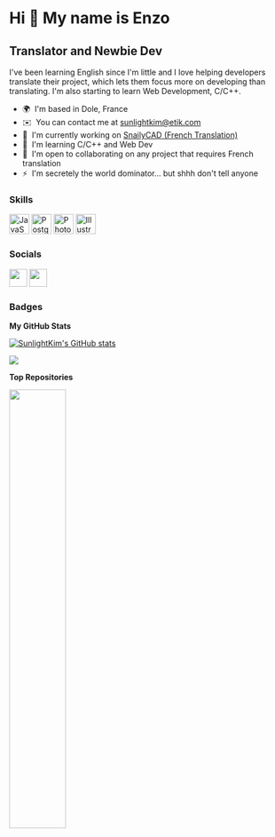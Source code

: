 Hi 👋 My name is Enzo
=====================

Translator and Newbie Dev
-------------------------

I've been learning English since I'm little and I love helping developers translate their project, which lets them focus more on developing than translating. I'm also starting to learn Web Development, C/C++.

* 🌍  I'm based in Dole, France
* ✉️  You can contact me at [sunlightkim@etik.com](mailto:sunlightkim@etik.com)
* 🚀  I'm currently working on [SnailyCAD (French Translation)](http://github.com/SnailyCAD/snaily-cadv4)
* 🧠  I'm learning C/C++ and Web Dev
* 🤝  I'm open to collaborating on any project that requires French translation
* ⚡  I'm secretely the world dominator... but shhh don't tell anyone

### Skills

<p align="left">
<a href="https://developer.mozilla.org/en-US/docs/Web/JavaScript" target="_blank" rel="noreferrer"><img src="https://raw.githubusercontent.com/danielcranney/readme-generator/main/public/icons/skills/javascript-colored.svg" width="36" height="36" alt="JavaScript" /></a>
<a href="https://www.postgresql.org/" target="_blank" rel="noreferrer"><img src="https://raw.githubusercontent.com/danielcranney/readme-generator/main/public/icons/skills/postgresql-colored.svg" width="36" height="36" alt="PostgreSQL" /></a>
<a href="https://www.adobe.com/uk/products/photoshop.html" target="_blank" rel="noreferrer"><img src="https://raw.githubusercontent.com/danielcranney/readme-generator/main/public/icons/skills/photoshop-colored.svg" width="36" height="36" alt="Photoshop" /></a>
<a href="adobe.com/uk/products/illustrator.html" target="_blank" rel="noreferrer"><img src="https://raw.githubusercontent.com/danielcranney/readme-generator/main/public/icons/skills/illustrator-colored.svg" width="36" height="36" alt="Illustrator" /></a>
</p>


### Socials

<p align="left"> <a href="https://discord.com/users/936337363158859806" target="_blank" rel="noreferrer"><img src="https://raw.githubusercontent.com/danielcranney/readme-generator/main/public/icons/socials/discord.svg" width="32" height="32" /></a> <a href="https://www.github.com/SunlightKim" target="_blank" rel="noreferrer"><img src="https://raw.githubusercontent.com/danielcranney/readme-generator/main/public/icons/socials/github.svg" width="32" height="32" /></a></p>

### Badges

<b>My GitHub Stats</b>

<a href="http://www.github.com/SunlightKim"><img src="https://github-readme-stats.vercel.app/api?username=SunlightKim&show_icons=true&hide=&count_private=true&title_color=0891b2&text_color=ffffff&icon_color=0891b2&bg_color=1c1917&hide_border=true&show_icons=true" alt="SunlightKim's GitHub stats" /></a>

<a href="http://www.github.com/SunlightKim"><img src="https://github-readme-streak-stats.herokuapp.com/?user=SunlightKim&stroke=ffffff&background=1c1917&ring=0891b2&fire=0891b2&currStreakNum=ffffff&currStreakLabel=0891b2&sideNums=ffffff&sideLabels=ffffff&dates=ffffff&hide_border=true" /></a>

<b>Top Repositories</b>

<div width="100%" align="center"><a href="https://github.com/SunlightKim/snaily-cadv4" align="left"><img align="left" width="45%" src="https://github-readme-stats.vercel.app/api/pin/?username=SunlightKim&repo=snaily-cadv4&title_color=0891b2&text_color=ffffff&icon_color=0891b2&bg_color=1c1917&hide_border=true&locale=en" /></a></div><br /><br /><br /><br /><br /><br /><br />
